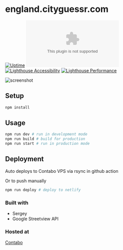 # england.cityguessr.com

[![Uptime](https://img.shields.io/uptimerobot/ratio/7/m790627933-d9bbf863a46ad9e420c44cd9)](https://img.shields.io/uptimerobot/ratio/7/m790627933-d9bbf863a46ad9e420c44cd9)
[![Mozilla Observatory](https://img.shields.io/mozilla-observatory/grade/england.cityguessr.com)](https://observatory.mozilla.org/analyze/england.cityguessr.com)
[![Lighthouse Accessibility](https://lighthouses.io37.ch/england.cityguessr.com/lighthouse_accessibility.svg)](https://lighthouses.io37.ch/england.cityguessr.com.html)
[![Lighthouse Performance](https://lighthouses.io37.ch/england.cityguessr.com/lighthouse_performance.svg)](https://lighthouses.io37.ch/england.cityguessr.com.html)

![screenshot](https://screenshots.io37.ch/england.cityguessr.com.jpg)

## Setup

```sh
npm install
```

## Usage

```sh
npm run dev # run in development mode
npm run build # build for production
npm run start # run in production mode
```

## Deployment

Auto deploys to Contabo VPS via rsync in github action

Or to push manually

```sh
npm run deploy # deploy to netlify
```


### Built with

- Sergey
- Google Streetview API

### Hosted at

[Contabo](https://contabo.com/en/)



